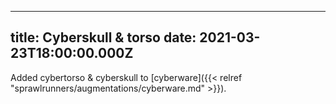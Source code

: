 
---
title: Cyberskull & torso
date: 2021-03-23T18:00:00.000Z
---
Added cybertorso & cyberskull to [cyberware]({{< relref "sprawlrunners/augmentations/cyberware.md" >}}).
<!--more-->
